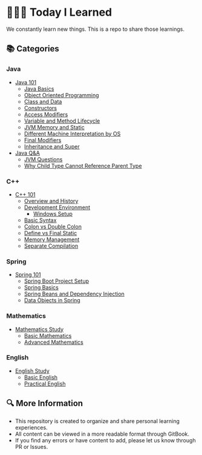 # 👩🏻‍💻 Today I Learned

We constantly learn new things. This is a repo to share those learnings.

## 📚 Categories

### Java
- [Java 101](./Java/101/README.md)
  - [Java Basics](./Java/101/java_basics.md)
  - [Object Oriented Programming](./Java/101/object_oriented_programming.md)
  - [Class and Data](./Java/101/class_and_data.md)
  - [Constructors](./Java/101/constructors.md)
  - [Access Modifiers](./Java/101/access_modifiers.md)
  - [Variable and Method Lifecycle](./Java/101/variable_and_method_lifecycle.md)
  - [JVM Memory and Static](./Java/101/jvm_memory_and_static.md)
  - [Different Machine Interpretation by OS](./Java/101/why_different_machine_interpretation_by_os.md)
  - [Final Modifiers](./Java/101/final_modifiers.md)
  - [Inheritance and Super](./Java/101/inheritance_and_super.md)
- [Java Q&A](./Java/QnA/README.md)
  - [JVM Questions](./Java/QnA/concepts/jvm_questions.md)
  - [Why Child Type Cannot Reference Parent Type](./Java/QnA/concepts/why_child_cannot_reference_parent.md)

### C++
- [C++ 101](./C++/101/README.md)
  - [Overview and History](./C++/101/cpp_overview_and_history.md)
  - [Development Environment](./C++/101/cpp_development_environment.md)
    - [Windows Setup](./C++/101/windows_setup.md)
  - [Basic Syntax](./C++/101/cpp_basic_syntax.md)
  - [Colon vs Double Colon](./C++/101/cpp_colon_vs_double_colon.md)
  - [Define vs Final Static](./C++/101/cpp_define_vs_final_static.md)
  - [Memory Management](./C++/101/cpp_memory_management.md)
  - [Separate Compilation](./C++/101/cpp_separate_compilation.md)

### Spring
- [Spring 101](./Spring/101/README.md)
  - [Spring Boot Project Setup](./Spring/101/spring_boot_project_setup.md)
  - [Spring Basics](./Spring/101/spring_basics.md)
  - [Spring Beans and Dependency Injection](./Spring/101/spring_beans_and_dependency_injection.md)
  - [Data Objects in Spring](./Spring/101/data_objects_in_spring.md)

### Mathematics
- [Mathematics Study](./Math/README.md)
  - [Basic Mathematics](./Math/basics/README.md)
  - [Advanced Mathematics](./Math/advanced/README.md)

### English
- [English Study](./English/README.md)
  - [Basic English](./English/basics/README.md)
  - [Practical English](./English/practical/README.md)

## 🔍 More Information
- This repository is created to organize and share personal learning experiences.
- All content can be viewed in a more readable format through GitBook.
- If you find any errors or have content to add, please let us know through PR or Issues.